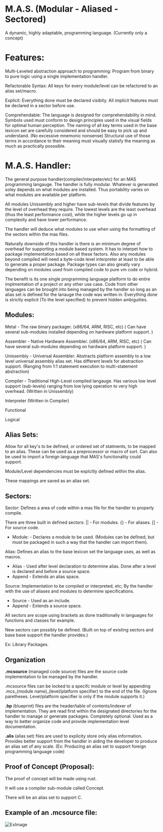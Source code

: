 # M.A.S. (Modular - Aliased - Sectored)
A dynamic, highly adaptable, programming language. (Currently only a concept)


# Features:

Multi-Leveled abstraction approach to programming: Program from binary to pure logic using a single implementation handler.

Refactorable Syntax: All keys for every module/level can be refactored to an alias set/macro.

Explicit: Everything done must be declared visibity. All implicit features must be declared in a sector before use.

Comprehendable: The language is designed for comprehendability in mind. Symbols used must conform to design principles used in the visual fields for optimal human perception. The naming of all key terms used in the base lexicon set are carefully considered and should be easy to pick up and understand. (No excessive mnemonic nonsense) Structural use of those terms in accordance to their meaning must visually statisfy the meaning as much as practically posssible.


# M.A.S. Handler:

The general purpose handler(compiler/interpeter/etc) for an MAS programming langauge. The handler is fully modular. Whatever is generated soley depends on what modules are installed. Thus portability varies on what modules are available per platform.

All modules Unissembly and higher have sub-levels that divide features by the level of overhead they require. The lowest levels are the least overhead (thus the least performance cost), while the higher levels go up in complexity and have lower performance.

The handler will deduce what modules to use when using the formatting of the sectors within the mas files.

Naturally downside of this handler is there is an minimum degree of overhead for supporting a module based system. It has to interpet how to package implementation based on all these factors. Also any modules beyond compiled will need a byte-code level interpreter at least to be able to generate a proper package. Package types can also greatly vary depending on modules used from compiled code to pure vm code or hybrid.

The benefit is its one single programming language platform to do entire implmentation of a project or any other use case. Code from other languages can be brought into being managed by the handler so long as an alias set is defined for the lanauge the code was written in. Everything done is strictly explicit (To the level specified) to prevent hidden ambiguities.

## Modules:
Metal - The raw binary packager. (x86/64, ARM, RISC, etc)
( Can have several sub-modules installed depending on hardware platform support. )

Assembler - Native Hardware Assembler. (x86/64, ARM, RISC, etc)
( Can have several sub-modules depending on hardware platform support. )

Unissembly - Universal Assembler. Abstracts platform assembly to a low level universal assembly alias set. Has different levels for abstraction support. (Ranging from 1:1 statement execution to multi-statement abstraction)

Compiler - Traditional High-Level compiled langauge. Has various low level support (sub-levels) ranging from low lying operation to very high overhead. (Written in Unissembly)

Interpreter (Written in Compiler)

Functional

Logical


## Alias Sets:
Allow for all key's to be defined, or ordered set of statments, to be mapped to an alias. These can be used as a preprocessor or macro of sort. Can also be used to import a foreign language that MAS's functionality could support.

Module/Level dependencies must be explcitly defined within the alias.

These mappings are saved as an alias set.


## Sectors:

Sector: Defines a area of code within a mas file for the handler to properly compile.

There are three built in defined sectors: || - For modules. {} - For aliases. [] - For source code.

* Module: - Declares a module to be used. (Modules can be defined, but must be packaged in such a way that the handler can import them).

Alias: Defines an alias to the base lexicon set the language uses, as well as macros.

* Alias  - Used after level declaration to determine alias. Done after a level is declared and before a source space.
* Append - Extends an alias space.

Source: Implementation to be compiled or interpreted, etc; By the handler with the use of aliases and modules to determine specifications.

* Source - Used as an include.
* Append - Extends a source space.

All sectors are scope using brackets as done traditionally in languages for functions and classes for example.

New sectors can possibly be defined. (Built on top of existing sectors and base base support the handler provides.)

Ex: Library Packages.

## Organization

**.mcsource** (managed code source) files are the source code implementation to be managed by the handler.

.mcsource files can be locked to a specifc module or level by appending .mcs_(module name)_(level/platform specifier) to the end of the file. (Ignore paretheses. Level/platform specifier is only if the module supports it.)

**.bp** (blueprint) files are the header/table of contents/indexer of implementation. They are read first within the designated directories for the handler to manage or generate packages. Completely optional. Used as a way to better organize code and provide implementation level documentation.

**.alis** (alias set) files are used to explicity store only alias information. Provides better support from the handler in aiding the developer to produce an alias set of any scale. (Ex: Producing an alias set to support foreign programming language code)

## Proof of Concept (Proposal):
The proof of concept will be made using rust. 

It will use a compiler sub-module called Concept.

There will be an alias set to support C.

## Example of an .mcsource file:
![ExImage](https://files.catbox.moe/m2fjln.png)
